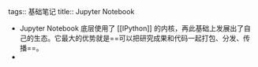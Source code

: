 tags:: 基础笔记
title:: Jupyter Notebook

- Jupyter Notebook 底层使用了 [[IPython]] 的内核，再此基础上发展出了自己的生态。它最大的优势就是==可以把研究成果和代码一起打包、分发、传播==。
-
